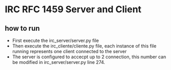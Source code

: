 # IRC RFC 1459 Server and Client

## how to run

  - First execute the irc_server/server.py file
  - Then execute the irc_cliente/cliente.py file, each instance of this file running represents one client connected to the server
  - The server is configured to accecpt up to 2 connection, this number can be modified in irc_server/server.py line 274.
